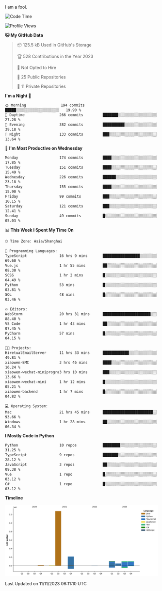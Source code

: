 I am a fool.

<!--START_SECTION:waka-->
![Code Time](http://img.shields.io/badge/Code%20Time-871%20hrs%2045%20mins-blue)

![Profile Views](http://img.shields.io/badge/Profile%20Views-4-blue)

**🐱 My GitHub Data** 

> 📦 125.5 kB Used in GitHub's Storage 
 > 
> 🏆 528 Contributions in the Year 2023
 > 
> 🚫 Not Opted to Hire
 > 
> 📜 25 Public Repositories 
 > 
> 🔑 11 Private Repositories 
 > 
**I'm a Night 🦉** 

```text
🌞 Morning                194 commits         █████░░░░░░░░░░░░░░░░░░░░   19.90 % 
🌆 Daytime                266 commits         ███████░░░░░░░░░░░░░░░░░░   27.28 % 
🌃 Evening                382 commits         ██████████░░░░░░░░░░░░░░░   39.18 % 
🌙 Night                  133 commits         ███░░░░░░░░░░░░░░░░░░░░░░   13.64 % 
```
📅 **I'm Most Productive on Wednesday** 

```text
Monday                   174 commits         ████░░░░░░░░░░░░░░░░░░░░░   17.85 % 
Tuesday                  151 commits         ████░░░░░░░░░░░░░░░░░░░░░   15.49 % 
Wednesday                226 commits         ██████░░░░░░░░░░░░░░░░░░░   23.18 % 
Thursday                 155 commits         ████░░░░░░░░░░░░░░░░░░░░░   15.90 % 
Friday                   99 commits          ███░░░░░░░░░░░░░░░░░░░░░░   10.15 % 
Saturday                 121 commits         ███░░░░░░░░░░░░░░░░░░░░░░   12.41 % 
Sunday                   49 commits          █░░░░░░░░░░░░░░░░░░░░░░░░   05.03 % 
```


📊 **This Week I Spent My Time On** 

```text
🕑︎ Time Zone: Asia/Shanghai

💬 Programming Languages: 
TypeScript               16 hrs 9 mins       █████████████████░░░░░░░░   69.60 % 
Vue.js                   1 hr 55 mins        ██░░░░░░░░░░░░░░░░░░░░░░░   08.30 % 
SCSS                     1 hr 2 mins         █░░░░░░░░░░░░░░░░░░░░░░░░   04.49 % 
Python                   53 mins             █░░░░░░░░░░░░░░░░░░░░░░░░   03.81 % 
SQL                      48 mins             █░░░░░░░░░░░░░░░░░░░░░░░░   03.46 % 

🔥 Editors: 
WebStorm                 20 hrs 31 mins      ██████████████████████░░░   88.40 % 
VS Code                  1 hr 43 mins        ██░░░░░░░░░░░░░░░░░░░░░░░   07.45 % 
PyCharm                  57 mins             █░░░░░░░░░░░░░░░░░░░░░░░░   04.15 % 

🐱‍💻 Projects: 
HiretualEmailServer      11 hrs 33 mins      ████████████░░░░░░░░░░░░░   49.81 % 
xiaowen-BMC              3 hrs 46 mins       ████░░░░░░░░░░░░░░░░░░░░░   16.24 % 
xiaowen-wechat-miniprogra3 hrs 10 mins       ███░░░░░░░░░░░░░░░░░░░░░░   13.66 % 
xiaowen-wechat-mini      1 hr 12 mins        █░░░░░░░░░░░░░░░░░░░░░░░░   05.21 % 
xiaowen-backend          1 hr 7 mins         █░░░░░░░░░░░░░░░░░░░░░░░░   04.82 % 

💻 Operating System: 
Mac                      21 hrs 45 mins      ███████████████████████░░   93.66 % 
Windows                  1 hr 28 mins        ██░░░░░░░░░░░░░░░░░░░░░░░   06.34 % 
```

**I Mostly Code in Python** 

```text
Python                   10 repos            ████████░░░░░░░░░░░░░░░░░   31.25 % 
TypeScript               9 repos             ███████░░░░░░░░░░░░░░░░░░   28.12 % 
JavaScript               3 repos             ██░░░░░░░░░░░░░░░░░░░░░░░   09.38 % 
Vue                      1 repo              █░░░░░░░░░░░░░░░░░░░░░░░░   03.12 % 
C#                       1 repo              █░░░░░░░░░░░░░░░░░░░░░░░░   03.12 % 
```



**Timeline**

![Lines of Code chart](https://raw.githubusercontent.com/VeejaLiu/VeejaLiu/master/assets/bar_graph.png)


 Last Updated on 11/11/2023 06:11:10 UTC
<!--END_SECTION:waka-->

